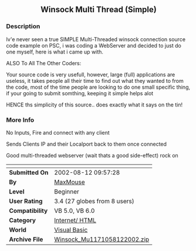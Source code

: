 ﻿<div align="center">

## Winsock Multi Thread \(Simple\)


</div>

### Description

Iv'e never seen a true SIMPLE Multi-Threaded winsock connection source code example on PSC, i was coding a WebServer and decided to just do one myself, here is what i came up with.

ALSO To All The Other Coders:

Your source code is very usefull, however, large (full) applications are useless, it takes people all their time to find out what they wanted to from the code, most of the time people are looking to do one small specific thing, if your going to submit somthing, keeping it simple helps alot

HENCE ths simplicity of this source.. does exactly what it says on the tin!
 
### More Info
 
No Inputs, Fire and connect with any client

Sends Clients IP and their Localport back to them once connected

Good multi-threaded webserver (wait thats a good side-effect) rock on


<span>             |<span>
---                |---
**Submitted On**   |2002-08-12 09:57:28
**By**             |[MaxMouse](https://github.com/Planet-Source-Code/PSCIndex/blob/master/ByAuthor/maxmouse.md)
**Level**          |Beginner
**User Rating**    |3.4 (27 globes from 8 users)
**Compatibility**  |VB 5\.0, VB 6\.0
**Category**       |[Internet/ HTML](https://github.com/Planet-Source-Code/PSCIndex/blob/master/ByCategory/internet-html__1-34.md)
**World**          |[Visual Basic](https://github.com/Planet-Source-Code/PSCIndex/blob/master/ByWorld/visual-basic.md)
**Archive File**   |[Winsock\_Mu1171058122002\.zip](https://github.com/Planet-Source-Code/maxmouse-winsock-multi-thread-simple__1-37865/archive/master.zip)








